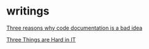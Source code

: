 writings
========

[Three reasons why code documentation is a bad idea](https://github.com/magnusstubman/writings/blob/master/dontdoc.md)

[Three Things are Hard in IT](https://github.com/magnusstubman/writings/blob/master/threethingsinit.md)
